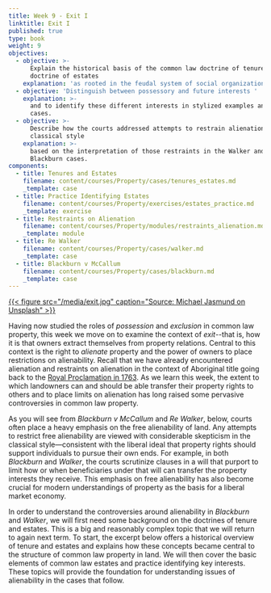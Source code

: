 ```yaml
---
title: Week 9 - Exit I
linktitle: Exit I
published: true
type: book
weight: 9
objectives:
  - objective: >-
      Explain the historical basis of the common law doctrine of tenure and the
      doctrine of estates
    explanation: 'as rooted in the feudal system of social organization. '
  - objective: 'Distinguish between possessory and future interests '
    explanation: >-
      and to identify these different interests in stylized examples and in the
      cases.
  - objective: >-
      Describe how the courts addressed attempts to restrain alienation in the
      classical style
    explanation: >-
      based on the interpretation of those restraints in the Walker and
      Blackburn cases.
components:
  - title: Tenures and Estates
    filename: content/courses/Property/cases/tenures_estates.md
    _template: case
  - title: Practice Identifying Estates
    filename: content/courses/Property/exercises/estates_practice.md
    _template: exercise
  - title: Restraints on Alienation
    filename: content/courses/Property/modules/restraints_alienation.md
    _template: module
  - title: Re Walker
    filename: content/courses/Property/cases/walker.md
    _template: case
  - title: Blackburn v McCallum
    filename: content/courses/Property/cases/blackburn.md
    _template: case
---
```


[{{< figure src="/media/exit.jpg" caption="Source: Michael Jasmund  on Unsplash" >}}](https://unsplash.com/photos/t-WxNy6CMyU) 

Having now studied the roles of *possession* and *exclusion* in common law property, this week we move on to examine the context of *exit*--that is, how it is that owners extract themselves from property relations. Central to this context is the right to *alienate* property and the power of owners to place restrictions on alienability. Recall that we have already encountered alienation and restraints on alienation in the context of Aboriginal title going back to the [Royal Proclamation in 1763](../week5/#Royal%20Proclamation). As we learn this week, the extent to which landowners can and should be able transfer their property rights to others and to place limits on alienation has long raised some pervasive controversies in common law property.

As you will see from *Blackburn v McCallum* and *Re Walker*, below, courts often place a heavy emphasis on the free alienability of land. Any attempts to restrict free alienability are viewed with considerable skepticism in the classical style—consistent with the liberal ideal that property rights should support individuals to pursue their own ends. For example, in both *Blackburn* and *Walker*, the courts scrutinize clauses in a will that purport to limit how or when beneficiaries under that will can transfer the property interests they receive. This emphasis on free alienability has also become crucial for modern understandings of property as the basis for a liberal market economy. 

In order to understand the controversies around alienability in *Blackburn* and *Walker*, we will first need some background on the doctrines of tenure and estates. This is a big and reasonably complex topic that we will return to again next term. To start, the excerpt below offers a historical overview of tenure and estates and explains how these concepts became central to the structure of common law property in land. We will then cover the basic elements of common law estates and practice identifying key interests. These topics will provide the foundation for understanding issues of alienability in the cases that follow.  
